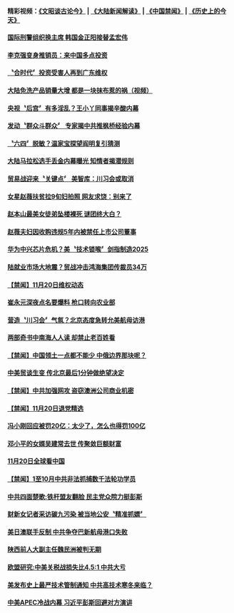 #### 精彩视频：[《文昭谈古论今》](https://github.com/gfw-breaker/wenzhao/blob/master/README.md?t=11211231) | [《大陆新闻解读》](https://github.com/gfw-breaker/ntdtv-comedy/blob/master/README.md?t=11211231) | [《中国禁闻》](https://github.com/gfw-breaker/ntdtv-news/blob/master/README.md?t=11211231) | [《历史上的今天》](https://github.com/gfw-breaker/today-in-history/blob/master/README.md?t=11211231) 

#### [国际刑警组织换主席 韩国金正阳接替孟宏伟](../pages/news204/a1400227.md?t=11211231) 

#### [李克强变身推销员：来中国多点投资](../pages/news204/a1400220.md?t=11211231) 

#### [〝合时代〞投资受害人再到广东维权](../pages/news204/a1400232.md?t=11211231) 

#### [大陆免洗产品销量大增 都是一块抹布惹的祸（视频）](../pages/news204/a1400222.md?t=11211231) 

#### [央视〝后宫〞有多淫乱？王小丫同事揭辛酸内幕](../pages/news204/a1400216.md?t=11211231) 

#### [发动〝群众斗群众〞 专家揭中共推枫桥经验内幕](../pages/news204/a1400212.md?t=11211231) 

#### [〝六四〞脱敏？温家宝探望阎明复引猜测](../pages/news204/a1400211.md?t=11211231) 

#### [大陆马拉松选手丢金内幕曝光 知情者揭潜规则](../pages/news204/a1400179.md?t=11211231) 

#### [贸易战迎来〝关键点〞 美智库：川习会或取消](../pages/news204/a1400198.md?t=11211231) 

#### [女星赵薇扶贫拉9旬妇拍照 网友求饶：别来了](../pages/news204/a1400195.md?t=11211231) 

#### [赵本山最美女徒弟坠楼裸死 谜团终大白？](../pages/news204/a1400176.md?t=11211231) 

#### [赵薇夫妇因收购违规5年内被禁任上市公司董事](../pages/news204/a1400174.md?t=11211231) 


#### [华为中兴芯片危机？美〝技术锁喉〞剑指制造2025](../pages/news204/a1400134.md?t=11211231) 

#### [陆就业市场大地震？贸战冲击鸿海集团传裁员34万](../pages/news204/a1400122.md?t=11211231) 

#### [【禁闻】11月20日维权动态](../pages/news204/a1400171.md?t=11211231) 

#### [崔永元深夜点名要爆料 枪口转向农业部](../pages/news204/a1400161.md?t=11211231) 

#### [营造〝川习会〞气氛？北京态度急转允美航母访港](../pages/news204/a1400160.md?t=11211231) 

#### [两部奇书中南海人人读  却禁止老百姓看](../pages/news204/a1399919.md?t=11211231) 


#### [【禁闻】中国领土一点都不能少 中俄边界那块呢？](../pages/news204/a1400143.md?t=11211231) 

#### [中美贸谈生变 传北京最后1分钟做绝望决定](../pages/news204/a1400036.md?t=11211231) 

#### [【禁闻】中共加强网攻 盗窃澳洲公司商业机密](../pages/news204/a1400154.md?t=11211231) 

#### [【禁闻】11月20日退党精选](../pages/news204/a1400153.md?t=11211231) 

#### [冯小刚回应被罚20亿：太少了，怎么也得罚100亿](../pages/news204/a1400013.md?t=11211231) 

#### [邓小平的女婿吴建常去世 传聚敛巨额财富](../pages/news204/a1400064.md?t=11211231) 

#### [11月20日全球看中国](../pages/news204/a1400133.md?t=11211231) 

#### [【禁闻】1至10月中共非法抓捕数千法轮功学员](../pages/news204/a1400131.md?t=11211231) 

#### [中共四面楚歌:铁杆盟友翻脸 民主党众院力挺彭斯](../pages/news204/a1400121.md?t=11211231) 

#### [财新女记者采访碳九污染 被当地公安〝精准抓嫖〞](../pages/news204/a1400112.md?t=11211231) 

#### [美日澳联手反制 中共争夺巴新航母港口失败](../pages/news204/a1400111.md?t=11211231) 

#### [陕西前人大副主任魏民洲被判无期](../pages/news204/a1400105.md?t=11211231) 

#### [欧盟研究:中美关税战损失比4.5:1 中共大亏](../pages/news204/a1400104.md?t=11211231) 

#### [美发布史上最严技术管制通知 中共高技术寒冬来临？](../pages/news204/a1399974.md?t=11211231) 

#### [中美APEC冷战内幕 习近平彭斯回避对方演讲](../pages/news204/a1400101.md?t=11211231) 

